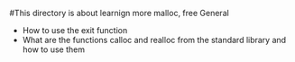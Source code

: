 #This directory is about learnign more malloc, free
General
- How to use the exit function
- What are the functions calloc and realloc from the standard library and how to use them
